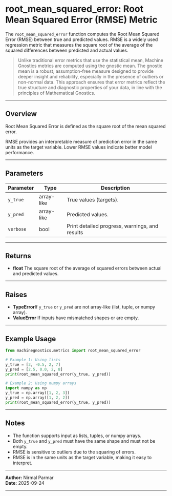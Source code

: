 # root_mean_squared_error: Root Mean Squared Error (RMSE) Metric

The `root_mean_squared_error` function computes the Root Mean Squared Error (RMSE) between true and predicted values. RMSE is a widely used regression metric that measures the square root of the average of the squared differences between predicted and actual values.

> Unlike traditional error metrics that use the statistical mean, Machine Gnostics metrics are computed using the gnostic mean. The gnostic mean is a robust, assumption-free measure designed to provide deeper insight and reliability, especially in the presence of outliers or non-normal data.
> This approach ensures that error metrics reflect the true structure and diagnostic properties of your data, in line with the principles of Mathematical Gnostics.

---

## Overview

Root Mean Squared Error is defined as the square root of the mean squared error.

RMSE provides an interpretable measure of prediction error in the same units as the target variable. Lower RMSE values indicate better model performance.

---

## Parameters

| Parameter   | Type       | Description                                    |
| ----------- | ---------- | ---------------------------------------------- |
| `y_true`  | array-like | True values (targets).                         |
| `y_pred`  | array-like | Predicted values.                              |
| `verbose` | bool       | Print detailed progress, warnings, and results |

---

## Returns

- **float**
  The square root of the average of squared errors between actual and predicted values.

---

## Raises

- **TypeError**If `y_true` or `y_pred` are not array-like (list, tuple, or numpy array).
- **ValueError**
  If inputs have mismatched shapes or are empty.

---

## Example Usage

```python
from machinegnostics.metrics import root_mean_squared_error

# Example 1: Using lists
y_true = [3, -0.5, 2, 7]
y_pred = [2.5, 0.0, 2, 8]
print(root_mean_squared_error(y_true, y_pred))

# Example 2: Using numpy arrays
import numpy as np
y_true = np.array([1, 2, 3])
y_pred = np.array([1, 2, 2])
print(root_mean_squared_error(y_true, y_pred))
```

---

## Notes

- The function supports input as lists, tuples, or numpy arrays.
- Both `y_true` and `y_pred` must have the same shape and must not be empty.
- RMSE is sensitive to outliers due to the squaring of errors.
- RMSE is in the same units as the target variable, making it easy to interpret.

---

**Author:** Nirmal Parmar		
**Date:** 2025-09-24

---
